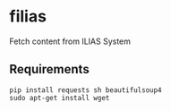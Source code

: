 filias
======

Fetch content from ILIAS System

## Requirements ##

    pip install requests sh beautifulsoup4
    sudo apt-get install wget

